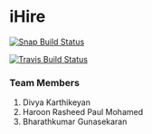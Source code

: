 iHire
=====

[![Snap Build Status](https://snap-ci.com/projects/haroonrasheed333/NLPCareerTrajectory/build_image)](https://snap-ci.com/projects/haroonrasheed333/NLPCareerTrajectory/build_history)

[![Travis Build Status](https://travis-ci.org/haroonrasheed333/NLPCareerTrajectory.svg?branch=master)](https://travis-ci.org/haroonrasheed333/NLPCareerTrajectory/builds)



### Team Members
1. Divya Karthikeyan
1. Haroon Rasheed Paul Mohamed
1. Bharathkumar Gunasekaran
